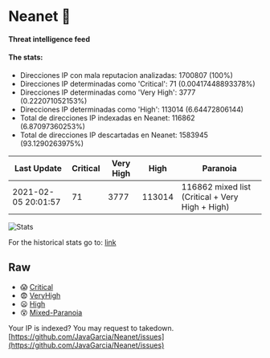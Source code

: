 # Neanet :hocho:
#### Threat intelligence feed
#### The stats:

- Direcciones IP con mala reputacion analizadas: 1700807 (100%)
- Direcciones IP determinadas como 'Critical':  71 (0.00417448893378%)
- Direcciones IP determinadas como 'Very High':  3777 (0.222071052153%)
- Direcciones IP determinadas como 'High':  113014 (6.64472806144)
- Total de direcciones IP indexadas en Neanet:  116862 (6.87097360253%)
- Total de direcciones IP descartadas en Neanet:  1583945 (93.1290263975%)

| Last Update | Critical | Very High | High | Paranoia |
| --- | --- | --- | --- | --- |
| 2021-02-05 20:01:57 | 71 | 3777 | 113014 | 116862 mixed list (Critical + Very High + High)|

![Stats](https://docs.google.com/spreadsheets/d/e/2PACX-1vSnaNMIXVabIpDJjufMlzH7poXnshF3mgd8Is1g9ytUEzVsP5my4Trn8f-xkoLLQ38xpL3HtmUexLo6/pubchart?oid=501124687&format=image)

For the historical stats go to: [link](/stats.csv)
## Raw
- :scream: [Critical](https://raw.githubusercontent.com/JavaGarcia/Neanet/master/blacklists/neanet_critical.txt)
- :fearful: [VeryHigh](https://raw.githubusercontent.com/JavaGarcia/Neanet/master/blacklists/neanet_veryHigh.txtt)
- :frowning: [High](https://raw.githubusercontent.com/JavaGarcia/Neanet/master/blacklists/neanet_high.txt)
- :dizzy_face: [Mixed-Paranoia](https://raw.githubusercontent.com/JavaGarcia/Neanet/master/blacklists/neanet_all.txt)


Your IP is indexed? You may request to takedown. [https://github.com/JavaGarcia/Neanet/issues](https://github.com/JavaGarcia/Neanet/issues)



















































































































































































































































































































































































































































































































































































































































































































































































































































































































































































































































































































































































































































































































































































































































































































































































































































































































































































































































































































































































































































































































































































































































































































































































































































































































































































































































































































































































































































































































































































































































































































































































































































































































































































































































































































































































































































































































































































































































































































































































































































































































































